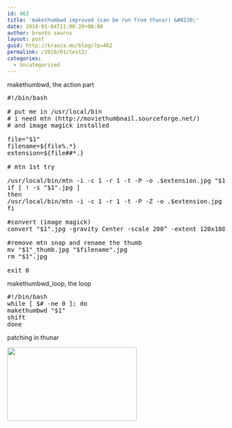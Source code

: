 ```yaml
---
id: 462
title: 'makethumbwd improved (can be run from thunar) &#8230;'
date: 2010-01-04T11:00:20+00:00
author: bronto saurus
layout: post
guid: http://kravca.mu/blog/?p=462
permalink: /2010/01/test2/
categories:
  - Uncategorized
---
```

makethumbwd, the action part

<pre lang="bash" line="1">#!/bin/bash

# put me in /usr/local/bin
# i need mtn (http://moviethumbnail.sourceforge.net/)
# and image magick installed

file="$1"
filename=${file%.*}
extension=${file##*.}

# mtn 1st try

/usr/local/bin/mtn -i -c 1 -r 1 -t -P -o .$extension.jpg "$1"
if [ ! -s "$1".jpg ]
then
/usr/local/bin/mtn -i -c 1 -r 1 -t -P -Z -o .$extension.jpg "$1"
fi

#convert (image magick)
convert "$1".jpg -gravity Center -scale 200^ -extent 120x180 "$1"_thumb.jpg

#remove mtn snap and rename the thumb
mv "$1"_thumb.jpg "$filename".jpg
rm "$1".jpg

exit 0</pre>

makethumbwd_loop, the loop

<pre lang="bash" line="1">#!/bin/bash
while [ $# -ne 0 ]; do
makethumbwd "$1"
shift
done</pre>

patching in thunar
  
[<img class="alignnone size-medium wp-image-416" title="thunar_and_makethumbwd" src="http://brontosaurusrex.69.mu/wp-content/uploads/2009/12/thunar_and_makethumbwd-300x171.png" alt="" width="300" height="171" />](http://brontosaurusrex.69.mu/wp-content/uploads/2009/12/thunar_and_makethumbwd.png)